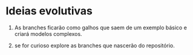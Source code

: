 # Ideias evolutivas

1. As branches ficarão como galhos que saem de um exemplo básico e criará modelos complexos.

2. se for curioso explore as branches que nascerão do repositório.